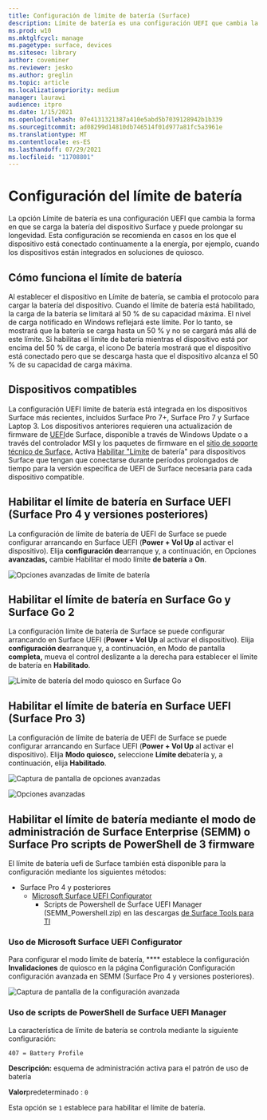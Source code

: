 ```yaml
---
title: Configuración de límite de batería (Surface)
description: Límite de batería es una configuración UEFI que cambia la forma en que se carga la batería del dispositivo Surface y puede prolongar su longevidad.
ms.prod: w10
ms.mktglfcycl: manage
ms.pagetype: surface, devices
ms.sitesec: library
author: coveminer
ms.reviewer: jesko
ms.author: greglin
ms.topic: article
ms.localizationpriority: medium
manager: laurawi
audience: itpro
ms.date: 1/15/2021
ms.openlocfilehash: 07e4131321387a410e5abd5b7039128942b1b339
ms.sourcegitcommit: ad08299d14810db746514f01d977a81fc5a3961e
ms.translationtype: MT
ms.contentlocale: es-ES
ms.lasthandoff: 07/29/2021
ms.locfileid: "11708801"
---
```

# <a name="battery-limit-setting"></a>Configuración del límite de batería

La opción Límite de batería es una configuración UEFI que cambia la forma en que se carga la batería del dispositivo Surface y puede prolongar su longevidad. Esta configuración se recomienda en casos en los que el dispositivo está conectado continuamente a la energía, por ejemplo, cuando los dispositivos están integrados en soluciones de quiosco.  

## <a name="how-battery-limit-works"></a>Cómo funciona el límite de batería

Al establecer el dispositivo en Límite de batería, se cambia el protocolo para cargar la batería del dispositivo. Cuando el límite de batería está habilitado, la carga de la batería se limitará al 50 % de su capacidad máxima. El nivel de carga notificado en Windows reflejará este límite. Por lo tanto, se mostrará que la batería se carga hasta un 50 % y no se cargará más allá de este límite. Si habilitas el límite de batería mientras el dispositivo está por encima del 50 % de carga, el icono De batería mostrará que el dispositivo está conectado pero que se descarga hasta que el dispositivo alcanza el 50 % de su capacidad de carga máxima.  

## <a name="supported-devices"></a>Dispositivos compatibles

La configuración UEFI límite de batería está integrada en los dispositivos Surface más recientes, incluidos Surface Pro 7+, Surface Pro 7 y Surface Laptop 3. Los dispositivos anteriores requieren una actualización de firmware de [UEFI](manage-surface-driver-and-firmware-updates.md)de Surface, disponible a través de Windows Update o a través del controlador MSI y los paquetes de firmware en el [sitio de soporte técnico de Surface.](https://support.microsoft.com/help/4023482/surface-download-drivers-and-firmware-for-surface) Activa [Habilitar "Límite](https://support.microsoft.com/help/4464941) de batería" para dispositivos Surface que tengan que conectarse durante períodos prolongados de tiempo para la versión específica de UEFI de Surface necesaria para cada dispositivo compatible.

## <a name="enabling-battery-limit-in-surface-uefi-surface-pro-4-and-later"></a>Habilitar el límite de batería en Surface UEFI (Surface Pro 4 y versiones posteriores)

La configuración de límite de batería de UEFI de Surface se puede configurar arrancando en Surface UEFI (**Power + Vol Up** al activar el dispositivo). Elija **configuración de**arranque y, a continuación, en Opciones **avanzadas,** cambie Habilitar el modo límite **de batería** a **On**.  

![Opciones avanzadas de límite de batería](images/enable-bl.png)

## <a name="enabling-battery-limit-on-surface-go-and-surface-go-2"></a>Habilitar el límite de batería en Surface Go y Surface Go 2

La configuración límite de batería de Surface se puede configurar arrancando en Surface UEFI (**Power + Vol Up** al activar el dispositivo). Elija **configuración de**arranque y, a continuación, en Modo de pantalla **completa,** mueva el control deslizante a la derecha para establecer el límite de batería en **Habilitado**.  

![Límite de batería del modo quiosco en Surface Go](images/go-batterylimit.png)

## <a name="enabling-battery-limit-in-surface-uefi-surface-pro-3"></a>Habilitar el límite de batería en Surface UEFI (Surface Pro 3)

La configuración de límite de batería de UEFI de Surface se puede configurar arrancando en Surface UEFI (**Power + Vol Up** al activar el dispositivo). Elija **Modo quiosco,** seleccione **Límite de**batería y, a continuación, elija **Habilitado**.

![Captura de pantalla de opciones avanzadas](images/enable-bl-sp3.png)

![Opciones avanzadas](images/enable-bl-sp3-2.png)

## <a name="enabling-battery-limit-using-surface-enterprise-management-mode-semm-or-surface-pro-3-firmware-powershell-scripts"></a>Habilitar el límite de batería mediante el modo de administración de Surface Enterprise (SEMM) o Surface Pro scripts de PowerShell de 3 firmware

El límite de batería uefi de Surface también está disponible para la configuración mediante los siguientes métodos:

- Surface Pro 4 y posteriores
  - [Microsoft Surface UEFI Configurator](surface-enterprise-management-mode.md)  
    - Scripts de Powershell de Surface UEFI Manager (SEMM_Powershell.zip) en las descargas [de Surface Tools para TI](https://www.microsoft.com/download/details.aspx?id=46703)

### <a name="using-microsoft-surface-uefi-configurator"></a>Uso de Microsoft Surface UEFI Configurator

Para configurar el modo límite de batería, **** establece la configuración **Invalidaciones** de quiosco en la página Configuración Configuración configuración avanzada en SEMM (Surface Pro 4 y versiones posteriores).

![Captura de pantalla de la configuración avanzada](images/semm-bl.png)

### <a name="using-surface-uefi-manager-powershell-scripts"></a>Uso de scripts de PowerShell de Surface UEFI Manager

La característica de límite de batería se controla mediante la siguiente configuración:  

`407 = Battery Profile`

**Descripción:** esquema de administración activa para el patrón de uso de batería

**Valor**predeterminado :  `0`

Esta opción se `1` establece para habilitar el límite de batería.
